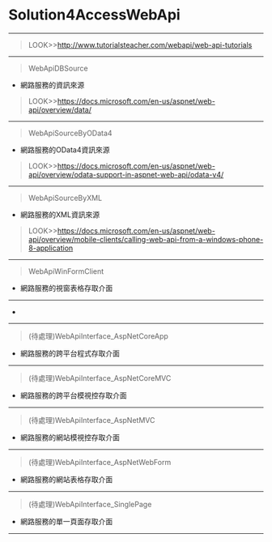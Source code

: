 # Solution4AccessWebApi
---
> LOOK>>http://www.tutorialsteacher.com/webapi/web-api-tutorials
---
> WebApiDBSource
* 網路服務的資訊來源
> LOOK>>https://docs.microsoft.com/en-us/aspnet/web-api/overview/data/
---
> WebApiSourceByOData4
* 網路服務的OData4資訊來源
> LOOK>>https://docs.microsoft.com/en-us/aspnet/web-api/overview/odata-support-in-aspnet-web-api/odata-v4/
---
> WebApiSourceByXML
* 網路服務的XML資訊來源
> LOOK>>https://docs.microsoft.com/en-us/aspnet/web-api/overview/mobile-clients/calling-web-api-from-a-windows-phone-8-application
---
> WebApiWinFormClient
* 網路服務的視窗表格存取介面
---
> 
* 
---
> (待處理)WebApiInterface_AspNetCoreApp
* 網路服務的跨平台程式存取介面
---
> (待處理)WebApiInterface_AspNetCoreMVC
* 網路服務的跨平台模視控存取介面
---
> (待處理)WebApiInterface_AspNetMVC
* 網路服務的網站模視控存取介面
---
> (待處理)WebApiInterface_AspNetWebForm
* 網路服務的網站表格存取介面
---
> (待處理)WebApiInterface_SinglePage
* 網路服務的單一頁面存取介面
---